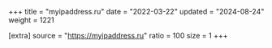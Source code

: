 +++
title = "myipaddress.ru"
date = "2022-03-22"
updated = "2024-08-24"
weight = 1221

[extra]
source = "https://myipaddress.ru"
ratio = 100
size = 1
+++
